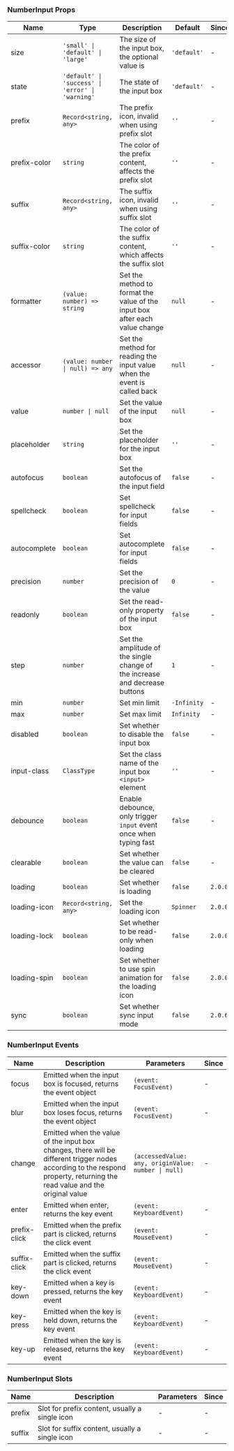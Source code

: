 ### NumberInput Props

| Name         | Type                                             | Description                                                                 | Default     | Since   |
| ------------ | ------------------------------------------------ | --------------------------------------------------------------------------- | ----------- | ------- |
| size         | `'small' \| 'default' \| 'large'`                | The size of the input box, the optional value is                            | `'default'` | -       |
| state        | `'default' \| 'success' \| 'error' \| 'warning'` | The state of the input box                                                  | `'default'` | -       |
| prefix       | `Record<string, any>`                            | The prefix icon, invalid when using prefix slot                             | `''`        | -       |
| prefix-color | `string`                                         | The color of the prefix content, affects the prefix slot                    | `''`        | -       |
| suffix       | `Record<string, any>`                            | The suffix icon, invalid when using suffix slot                             | `''`        | -       |
| suffix-color | `string`                                         | The color of the suffix content, which affects the suffix slot              | `''`        | -       |
| formatter    | `(value: number) => string`                      | Set the method to format the value of the input box after each value change | `null`      | -       |
| accessor     | `(value: number \| null) => any`                 | Set the method for reading the input value when the event is called back    | `null`      | -       |
| value        | `number \| null`                                 | Set the value of the input box                                              | `null`      | -       |
| placeholder  | `string`                                         | Set the placeholder for the input box                                       | `''`        | -       |
| autofocus    | `boolean`                                        | Set the autofocus of the input field                                        | `false`     | -       |
| spellcheck   | `boolean`                                        | Set spellcheck for input fields                                             | `false`     | -       |
| autocomplete | `boolean`                                        | Set autocomplete for input fields                                           | `false`     | -       |
| precision    | `number`                                         | Set the precision of the value                                              | `0`         | -       |
| readonly     | `boolean`                                        | Set the read-only property of the input box                                 | `false`     | -       |
| step         | `number`                                         | Set the amplitude of the single change of the increase and decrease buttons | `1`         | -       |
| min          | `number`                                         | Set min limit                                                               | `-Infinity` | -       |
| max          | `number`                                         | Set max limit                                                               | `Infinity`  | -       |
| disabled     | `boolean`                                        | Set whether to disable the input box                                        | `false`     | -       |
| input-class  | `ClassType`                                      | Set the class name of the input box `<input>` element                       | `''`        | -       |
| debounce     | `boolean`                                        | Enable debounce, only trigger `input` event once when typing fast           | `false`     | -       |
| clearable    | `boolean`                                        | Set whether the value can be cleared                                        | `false`     | -       |
| loading      | `boolean`                                        | Set whether is loading                                                      | `false`     | `2.0.0` |
| loading-icon | `Record<string, any>`                            | Set the loading icon                                                        | `Spinner`   | `2.0.0` |
| loading-lock | `boolean`                                        | Set whether to be read-only when loading                                    | `false`     | `2.0.0` |
| loading-spin | `boolean`                                        | Set whether to use spin animation for the loading icon                      | `false`     | `2.0.0` |
| sync         | `boolean`                                        | Set whether sync input mode                                                 | `false`     | `2.0.6` |

### NumberInput Events

| Name         | Description                                                                                                                                                               | Parameters                                          | Since |
| ------------ | ------------------------------------------------------------------------------------------------------------------------------------------------------------------------- | --------------------------------------------------- | ----- |
| focus        | Emitted when the input box is focused, returns the event object                                                                                                           | `(event: FocusEvent)`                               | -     |
| blur         | Emitted when the input box loses focus, returns the event object                                                                                                          | `(event: FocusEvent)`                               | -     |
| change       | Emitted when the value of the input box changes, there will be different trigger nodes according to the respond property, returning the read value and the original value | `(accessedValue: any, originValue: number \| null)` | -     |
| enter        | Emitted when enter, returns the key event                                                                                                                                 | `(event: KeyboardEvent)`                            | -     |
| prefix-click | Emitted when the prefix part is clicked, returns the click event                                                                                                          | `(event: MouseEvent)`                               | -     |
| suffix-click | Emitted when the suffix part is clicked, returns the click event                                                                                                          | `(event: MouseEvent)`                               | -     |
| key-down     | Emitted when a key is pressed, returns the key event                                                                                                                      | `(event: KeyboardEvent)`                            | -     |
| key-press    | Emitted when the key is held down, returns the key event                                                                                                                  | `(event: KeyboardEvent)`                            | -     |
| key-up       | Emitted when the key is released, returns the key event                                                                                                                   | `(event: KeyboardEvent)`                            | -     |

### NumberInput Slots

| Name   | Description                                    | Parameters | Since |
| ------ | ---------------------------------------------- | ---------- | ----- |
| prefix | Slot for prefix content, usually a single icon | -          | -     |
| suffix | Slot for suffix content, usually a single icon | -          | -     |
